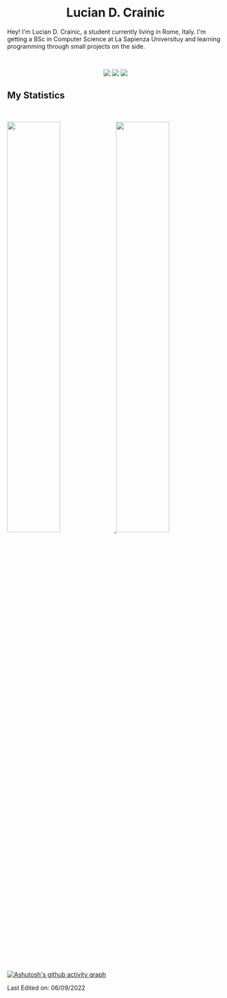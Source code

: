 <h1 align="center">
  <b>Lucian D. Crainic</b>
</h1>

Hey! I'm Lucian D. Crainic, a student currently living in Rome, Italy. I'm getting a BSc in Computer Science at La Sapienza Universituy and learning programming through small projects on the side.

<br>

<p>
<div align="center">
  <img src="https://img.shields.io/badge/-HTML-c58545?style=for-the-badge&logo=html5&logoColor=c58545&labelColor=282828">
  <img src="https://img.shields.io/badge/-CSS-d1a01f?style=for-the-badge&logo=css3&logoColor=d1a01f&labelColor=282828">
  <img src="https://img.shields.io/badge/-Python-98b982?style=for-the-badge&logo=python&logoColor=98b982&labelColor=282828">
</div>
</p>

## My Statistics
<br/>
<p align="left">
  <a href="https://abhigyantrips.dev/">
  <img width="49.5%" src="https://github-readme-stats.vercel.app/api?username=luciancrainic&show_icons=true&theme=gruvbox&hide_border=true" />
    <img width="49.5%" src="https://github-readme-streak-stats.herokuapp.com/?user=luciancrainic&theme=gruvbox&hide_border=true" />
  </a>
</p>
<br>

[![Ashutosh's github activity graph](https://activity-graph.herokuapp.com/graph?username=LucianCrainic&theme=gruvbox)](https://github.com/ashutosh00710/github-readme-activity-graph)

Last Edited on: 06/09/2022
